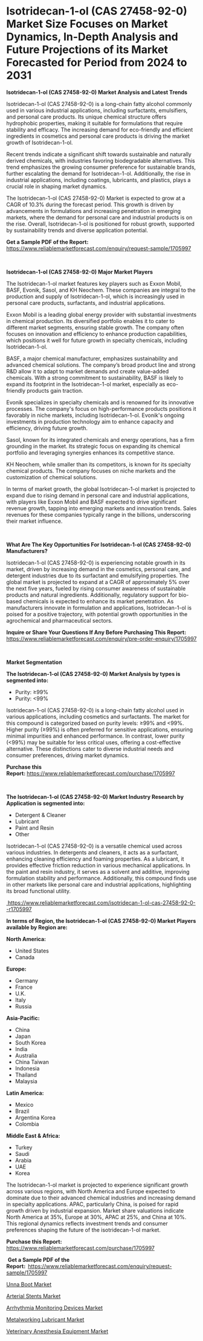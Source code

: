 <p><h1>Isotridecan-1-ol (CAS 27458-92-0) Market Size Focuses on Market Dynamics, In-Depth Analysis and Future Projections of its Market Forecasted for Period from 2024 to 2031</h1></p><p><strong>Isotridecan-1-ol (CAS 27458-92-0) Market Analysis and Latest Trends</strong></p>
<p><p>Isotridecan-1-ol (CAS 27458-92-0) is a long-chain fatty alcohol commonly used in various industrial applications, including surfactants, emulsifiers, and personal care products. Its unique chemical structure offers hydrophobic properties, making it suitable for formulations that require stability and efficacy. The increasing demand for eco-friendly and efficient ingredients in cosmetics and personal care products is driving the market growth of Isotridecan-1-ol. </p><p>Recent trends indicate a significant shift towards sustainable and naturally derived chemicals, with industries favoring biodegradable alternatives. This trend emphasizes the growing consumer preference for sustainable brands, further escalating the demand for Isotridecan-1-ol. Additionally, the rise in industrial applications, including coatings, lubricants, and plastics, plays a crucial role in shaping market dynamics.</p><p>The Isotridecan-1-ol (CAS 27458-92-0) Market is expected to grow at a CAGR of 10.3% during the forecast period. This growth is driven by advancements in formulations and increasing penetration in emerging markets, where the demand for personal care and industrial products is on the rise. Overall, Isotridecan-1-ol is positioned for robust growth, supported by sustainability trends and diverse application potential.</p></p>
<p><strong>Get a Sample PDF of the Report:&nbsp;</strong> <a href="https://www.reliablemarketforecast.com/enquiry/request-sample/1705997?utm_campaign=1806&utm_medium=2&utm_source=Github&utm_content=ia&utm_term=21102024&utm_id=isotridecan-1-ol-cas-27458-92-0">https://www.reliablemarketforecast.com/enquiry/request-sample/1705997</a></p>
<p>&nbsp;</p>
<p><strong>Isotridecan-1-ol (CAS 27458-92-0) Major Market Players</strong></p>
<p><p>The Isotridecan-1-ol market features key players such as Exxon Mobil, BASF, Evonik, Sasol, and KH Neochem. These companies are integral to the production and supply of Isotridecan-1-ol, which is increasingly used in personal care products, surfactants, and industrial applications.</p><p>Exxon Mobil is a leading global energy provider with substantial investments in chemical production. Its diversified portfolio enables it to cater to different market segments, ensuring stable growth. The company often focuses on innovation and efficiency to enhance production capabilities, which positions it well for future growth in specialty chemicals, including Isotridecan-1-ol.</p><p>BASF, a major chemical manufacturer, emphasizes sustainability and advanced chemical solutions. The company’s broad product line and strong R&D allow it to adapt to market demands and create value-added chemicals. With a strong commitment to sustainability, BASF is likely to expand its footprint in the Isotridecan-1-ol market, especially as eco-friendly products gain traction.</p><p>Evonik specializes in specialty chemicals and is renowned for its innovative processes. The company's focus on high-performance products positions it favorably in niche markets, including Isotridecan-1-ol. Evonik's ongoing investments in production technology aim to enhance capacity and efficiency, driving future growth.</p><p>Sasol, known for its integrated chemicals and energy operations, has a firm grounding in the market. Its strategic focus on expanding its chemical portfolio and leveraging synergies enhances its competitive stance.</p><p>KH Neochem, while smaller than its competitors, is known for its specialty chemical products. The company focuses on niche markets and the customization of chemical solutions.</p><p>In terms of market growth, the global Isotridecan-1-ol market is projected to expand due to rising demand in personal care and industrial applications, with players like Exxon Mobil and BASF expected to drive significant revenue growth, tapping into emerging markets and innovation trends. Sales revenues for these companies typically range in the billions, underscoring their market influence.</p></p>
<p>&nbsp;</p>
<p><strong>What Are The Key Opportunities For Isotridecan-1-ol (CAS 27458-92-0) Manufacturers?</strong></p>
<p><p>Isotridecan-1-ol (CAS 27458-92-0) is experiencing notable growth in its market, driven by increasing demand in the cosmetics, personal care, and detergent industries due to its surfactant and emulsifying properties. The global market is projected to expand at a CAGR of approximately 5% over the next five years, fueled by rising consumer awareness of sustainable products and natural ingredients. Additionally, regulatory support for bio-based chemicals is expected to enhance its market penetration. As manufacturers innovate in formulation and applications, Isotridecan-1-ol is poised for a positive trajectory, with potential growth opportunities in the agrochemical and pharmaceutical sectors.</p></p>
<p><strong>Inquire or Share Your Questions If Any Before Purchasing This Report:</strong> <a href="https://www.reliablemarketforecast.com/enquiry/pre-order-enquiry/1705997?utm_campaign=1806&utm_medium=2&utm_source=Github&utm_content=ia&utm_term=21102024&utm_id=isotridecan-1-ol-cas-27458-92-0">https://www.reliablemarketforecast.com/enquiry/pre-order-enquiry/1705997</a></p>
<p>&nbsp;</p>
<p><strong>Market Segmentation</strong></p>
<p><strong>The Isotridecan-1-ol (CAS 27458-92-0) Market Analysis by types is segmented into:</strong></p>
<p><ul><li>Purity: ≥99%</li><li>Purity: <99%</li></ul></p>
<p><p>Isotridecan-1-ol (CAS 27458-92-0) is a long-chain fatty alcohol used in various applications, including cosmetics and surfactants. The market for this compound is categorized based on purity levels: ≥99% and <99%. Higher purity (≥99%) is often preferred for sensitive applications, ensuring minimal impurities and enhanced performance. In contrast, lower purity (<99%) may be suitable for less critical uses, offering a cost-effective alternative. These distinctions cater to diverse industrial needs and consumer preferences, driving market dynamics.</p></p>
<p><strong>Purchase this Report:&nbsp;</strong><a href="https://www.reliablemarketforecast.com/purchase/1705997?utm_campaign=1806&utm_medium=2&utm_source=Github&utm_content=ia&utm_term=21102024&utm_id=isotridecan-1-ol-cas-27458-92-0">https://www.reliablemarketforecast.com/purchase/1705997</a></p>
<p>&nbsp;</p>
<p><strong>The Isotridecan-1-ol (CAS 27458-92-0) Market Industry Research by Application is segmented into:</strong></p>
<p><ul><li>Detergent & Cleaner</li><li>Lubricant</li><li>Paint and Resin</li><li>Other</li></ul></p>
<p><p>Isotridecan-1-ol (CAS 27458-92-0) is a versatile chemical used across various industries. In detergents and cleaners, it acts as a surfactant, enhancing cleaning efficiency and foaming properties. As a lubricant, it provides effective friction reduction in various mechanical applications. In the paint and resin industry, it serves as a solvent and additive, improving formulation stability and performance. Additionally, this compound finds use in other markets like personal care and industrial applications, highlighting its broad functional utility.</p></p>
<p><a href="https://www.reliablemarketforecast.com/isotridecan-1-ol-cas-27458-92-0--r1705997?utm_campaign=1806&utm_medium=2&utm_source=Github&utm_content=ia&utm_term=21102024&utm_id=isotridecan-1-ol-cas-27458-92-0">&nbsp;https://www.reliablemarketforecast.com/isotridecan-1-ol-cas-27458-92-0--r1705997</a></p>
<p><strong>In terms of Region, the Isotridecan-1-ol (CAS 27458-92-0) Market Players available by Region are:</strong></p>
<p>
    <p> <strong> North America: </strong>
        <ul>
            <li>United States</li>
            <li>Canada</li>
        </ul>
        </p> 
    <p> <strong> Europe: </strong>
        <ul>
            <li>Germany</li>
            <li>France</li>
            <li>U.K.</li>
            <li>Italy</li>
            <li>Russia</li>
        </ul>
        </p> 
    <p> <strong> Asia-Pacific: </strong>
        <ul>
            <li>China</li>
            <li>Japan</li>
            <li>South Korea</li>
            <li>India</li>
            <li>Australia</li>
            <li>China Taiwan</li>
            <li>Indonesia</li>
            <li>Thailand</li>
            <li>Malaysia</li>
        </ul>
        </p> 
    <p> <strong> Latin America: </strong>
        <ul>
            <li>Mexico</li>
            <li>Brazil</li>
            <li>Argentina Korea</li>
            <li>Colombia</li>
        </ul>
        </p> 
    <p> <strong> Middle East & Africa: </strong>
        <ul>
            <li>Turkey</li>
            <li>Saudi</li>
            <li>Arabia</li>
            <li>UAE</li>
            <li>Korea</li>
        </ul>
    </p>
    </p>
<p><p>The Isotridecan-1-ol market is projected to experience significant growth across various regions, with North America and Europe expected to dominate due to their advanced chemical industries and increasing demand in specialty applications. APAC, particularly China, is poised for rapid growth driven by industrial expansion. Market share valuations indicate North America at 35%, Europe at 30%, APAC at 25%, and China at 10%. This regional dynamics reflects investment trends and consumer preferences shaping the future of the isotridecan-1-ol market.</p></p>
<p><strong>Purchase this Report: </strong><a href="https://www.reliablemarketforecast.com/purchase/1705997?utm_campaign=1806&utm_medium=2&utm_source=Github&utm_content=ia&utm_term=21102024&utm_id=isotridecan-1-ol-cas-27458-92-0">https://www.reliablemarketforecast.com/purchase/1705997</a></p>
<p>&nbsp;<strong>Get a Sample PDF of the Report:&nbsp;&nbsp;</strong><a href="https://www.reliablemarketforecast.com/enquiry/request-sample/1705997?utm_campaign=1806&utm_medium=2&utm_source=Github&utm_content=ia&utm_term=21102024&utm_id=isotridecan-1-ol-cas-27458-92-0">https://www.reliablemarketforecast.com/enquiry/request-sample/1705997</a></p>
<p><strong></strong></p>
<p><p><a href="https://www.linkedin.com/pulse/emerging-trends-unna-boot-market-global-outlook-future-prospects-5njqc?utm_campaign=1806&utm_medium=2&utm_source=Github&utm_content=ia&utm_term=21102024&utm_id=isotridecan-1-ol-cas-27458-92-0">Unna Boot Market</a></p><p><a href="https://www.linkedin.com/pulse/arterial-stents-market-report-product-type-end-use-application-iuvnc?utm_campaign=1806&utm_medium=2&utm_source=Github&utm_content=ia&utm_term=21102024&utm_id=isotridecan-1-ol-cas-27458-92-0">Arterial Stents Market</a></p><p><a href="https://www.linkedin.com/pulse/arrhythmia-monitoring-devices-market-innovations-trends-comprehensive-pmsbc?utm_campaign=1806&utm_medium=2&utm_source=Github&utm_content=ia&utm_term=21102024&utm_id=isotridecan-1-ol-cas-27458-92-0">Arrhythmia Monitoring Devices Market</a></p><p><a href="https://github.com/pinesamshigoz/Market-Research-Report-List-1/blob/main/metalworking-lubricant-market.md?utm_campaign=1806&utm_medium=2&utm_source=Github&utm_content=ia&utm_term=21102024&utm_id=isotridecan-1-ol-cas-27458-92-0">Metalworking Lubricant Market</a></p><p><a href="https://www.linkedin.com/pulse/investing-veterinary-anesthesia-equipment-market-trends-leading-cyhcc?utm_campaign=1806&utm_medium=2&utm_source=Github&utm_content=ia&utm_term=21102024&utm_id=isotridecan-1-ol-cas-27458-92-0">Veterinary Anesthesia Equipment Market</a></p></p>